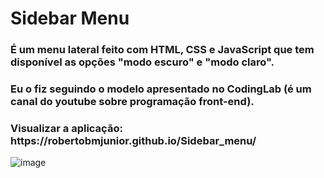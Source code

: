 <h1>Sidebar Menu</h1>
<h3>É um menu lateral feito com HTML, CSS e JavaScript que tem disponível as opções "modo escuro" e "modo claro".</h3>
<h3>Eu o fiz seguindo o modelo apresentado no CodingLab (é um canal do youtube sobre programação front-end).</h3>
<h3>Visualizar a aplicação: https://robertobmjunior.github.io/Sidebar_menu/</h3>

![image](https://user-images.githubusercontent.com/121899636/225184261-537b81d4-b4f1-40bc-ba45-578244c0a9bc.png)

